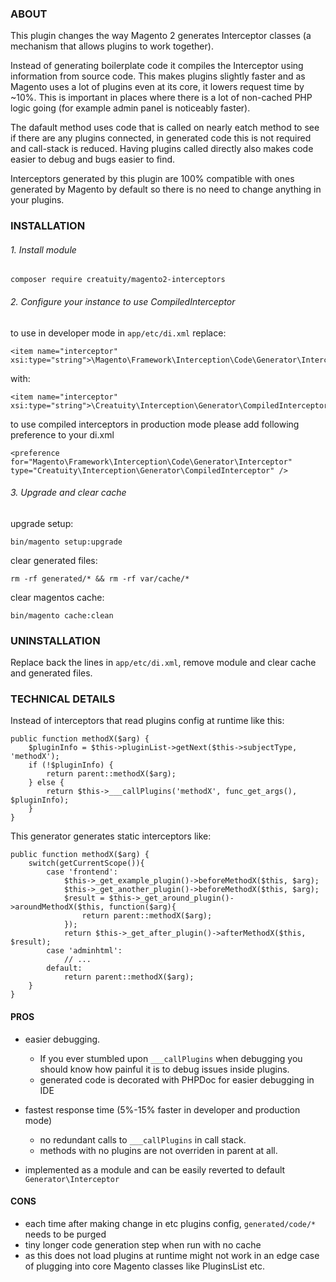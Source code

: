 ### ABOUT

This plugin changes the way Magento 2 generates Interceptor classes (a mechanism that allows plugins to work together).

Instead of generating boilerplate code it compiles the Interceptor using information from source code. 
This makes plugins slightly faster and as Magento uses a lot of plugins even at its core, it lowers request time by ~10%.
This is important in places where there is a lot of non-cached PHP logic going (for example admin panel is noticeably faster).

The dafault method uses code that is called on nearly eatch method to see if there are any plugins connected, in generated code this is not required and call-stack is reduced.
Having plugins called directly also makes code easier to debug and bugs easier to find.

Interceptors generated by this plugin are 100% compatible with ones generated by Magento by default so there is no need to change anything in your plugins.

### INSTALLATION

###### 1. Install module

`composer require creatuity/magento2-interceptors`

###### 2. Configure your instance to use CompiledInterceptor

to use in developer mode in `app/etc/di.xml` replace:
```
<item name="interceptor" xsi:type="string">\Magento\Framework\Interception\Code\Generator\Interceptor</item>
```
with:
```
<item name="interceptor" xsi:type="string">\Creatuity\Interception\Generator\CompiledInterceptor</item>
```

to use compiled interceptors in production mode please add following preference to your di.xml
```
<preference for="Magento\Framework\Interception\Code\Generator\Interceptor" type="Creatuity\Interception\Generator\CompiledInterceptor" />
```

###### 3. Upgrade and clear cache

upgrade setup:

`bin/magento setup:upgrade`

clear generated files:

`rm -rf generated/* && rm -rf var/cache/*`

clear magentos cache:

`bin/magento cache:clean`

### UNINSTALLATION

Replace back the lines in `app/etc/di.xml`, remove module and clear cache and generated files.

### TECHNICAL DETAILS 

Instead of interceptors that read plugins config at runtime like this:

```
public function methodX($arg) {
    $pluginInfo = $this->pluginList->getNext($this->subjectType, 'methodX');
    if (!$pluginInfo) {
        return parent::methodX($arg);
    } else {
        return $this->___callPlugins('methodX', func_get_args(), $pluginInfo);
    }
}
```

This generator generates static interceptors like:


```
public function methodX($arg) {
    switch(getCurrentScope()){
        case 'frontend':
            $this->_get_example_plugin()->beforeMethodX($this, $arg);
            $this->_get_another_plugin()->beforeMethodX($this, $arg);
            $result = $this->_get_around_plugin()->aroundMethodX($this, function($arg){
                return parent::methodX($arg);
            });
            return $this->_get_after_plugin()->afterMethodX($this, $result);
        case 'adminhtml':
            // ...
        default:
            return parent::methodX($arg);
    }
}
```


#### PROS

* easier debugging. 
  * If you ever stumbled upon `___callPlugins` when debugging you should know how painful it is to debug issues inside plugins.
  * generated code is decorated with PHPDoc for easier debugging in IDE

* fastest response time (5%-15% faster in developer and production mode)
  * no redundant calls to `___callPlugins` in call stack.
  * methods with no plugins are not overriden in parent at all.
  
* implemented as a module and can be easily reverted to default `Generator\Interceptor`

#### CONS

* each time after making change in etc plugins config, `generated/code/*` needs to be purged
* tiny longer code generation step when run with no cache
* as this does not load plugins at runtime might not work in an edge case of plugging into core Magento classes like PluginsList etc.
